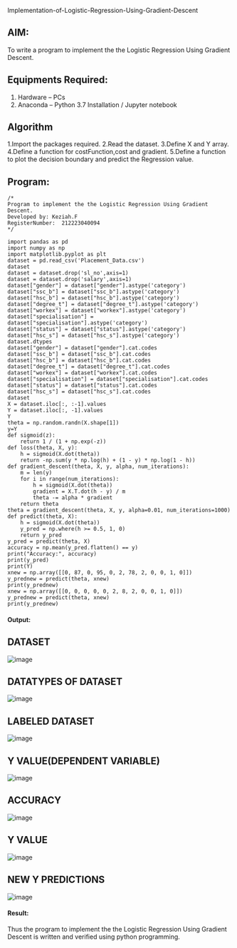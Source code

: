  Implementation-of-Logistic-Regression-Using-Gradient-Descent

## AIM:
To write a program to implement the the Logistic Regression Using Gradient Descent.

## Equipments Required:
1. Hardware – PCs
2. Anaconda – Python 3.7 Installation / Jupyter notebook

## Algorithm
1.Import the packages required.
2.Read the dataset. 
3.Define X and Y array. 
4.Define a function for costFunction,cost and gradient.
5.Define a function to plot the decision boundary and predict the Regression value.

## Program:
```
/*
Program to implement the the Logistic Regression Using Gradient Descent.
Developed by: Keziah.F
RegisterNumber:  212223040094
*/
```
```
import pandas as pd
import numpy as np
import matplotlib.pyplot as plt
dataset = pd.read_csv('Placement_Data.csv')
dataset
dataset = dataset.drop('sl_no',axis=1) 
dataset = dataset.drop('salary',axis=1)
dataset["gender"] = dataset["gender"].astype('category')
dataset["ssc_b"] = dataset["ssc_b"].astype('category')
dataset["hsc_b"] = dataset["hsc_b"].astype('category')
dataset["degree_t"] = dataset["degree_t"].astype('category')
dataset["workex"] = dataset["workex"].astype('category')
dataset["specialisation"] = dataset["specialisation"].astype('category')
dataset["status"] = dataset["status"].astype('category')
dataset["hsc_s"] = dataset["hsc_s"].astype('category')
dataset.dtypes
dataset["gender"] = dataset["gender"].cat.codes
dataset["ssc_b"] = dataset["ssc_b"].cat.codes
dataset["hsc_b"] = dataset["hsc_b"].cat.codes
dataset["degree_t"] = dataset["degree_t"].cat.codes
dataset["workex"] = dataset["workex"].cat.codes
dataset["specialisation"] = dataset["specialisation"].cat.codes
dataset["status"] = dataset["status"].cat.codes
dataset["hsc_s"] = dataset["hsc_s"].cat.codes
dataset
X = dataset.iloc[:, :-1].values
Y = dataset.iloc[:, -1].values
Y
theta = np.random.randn(X.shape[1])
y=Y
def sigmoid(z):
    return 1 / (1 + np.exp(-z))
def loss(theta, X, y):
    h = sigmoid(X.dot(theta))
    return -np.sum(y * np.log(h) + (1 - y) * np.log(1 - h))
def gradient_descent(theta, X, y, alpha, num_iterations):
    m = len(y)
    for i in range(num_iterations):
        h = sigmoid(X.dot(theta))
        gradient = X.T.dot(h - y) / m
        theta -= alpha * gradient
    return theta
theta = gradient_descent(theta, X, y, alpha=0.01, num_iterations=1000)
def predict(theta, X):
    h = sigmoid(X.dot(theta))
    y_pred = np.where(h >= 0.5, 1, 0)
    return y_pred
y_pred = predict(theta, X)
accuracy = np.mean(y_pred.flatten() == y)
print("Accuracy:", accuracy)
print(y_pred)
print(Y)
xnew = np.array([[0, 87, 0, 95, 0, 2, 78, 2, 0, 0, 1, 0]])
y_prednew = predict(theta, xnew)
print(y_prednew)
xnew = np.array([[0, 0, 0, 0, 0, 2, 8, 2, 0, 0, 1, 0]])
y_prednew = predict(theta, xnew)
print(y_prednew)
```
#### Output:

## DATASET
![image](https://github.com/user-attachments/assets/229b1674-dd3f-46f5-b302-00a1896c4dcf)

## DATATYPES OF DATASET

![image](https://github.com/user-attachments/assets/d5b7519e-9d16-40bb-b5e7-0b9934c289f5)

## LABELED DATASET

![image](https://github.com/user-attachments/assets/bf10dcba-b3c7-46e2-a08a-2be9f39cbc56)

## Y VALUE(DEPENDENT VARIABLE)

![image](https://github.com/user-attachments/assets/a3f7bcce-577a-46b4-83a7-877ce1cbf9ab)

## ACCURACY

![image](https://github.com/user-attachments/assets/36cbc430-e754-4057-8ff0-7c96215b451c)

## Y VALUE

![image](https://github.com/user-attachments/assets/412d1da1-f5d1-4128-8e75-f993657d1b27)

## NEW Y PREDICTIONS

![image](https://github.com/user-attachments/assets/8c3fb8ca-4371-4fd0-8d3c-d1bed5fba93f)





#### Result:
Thus the program to implement the the Logistic Regression Using Gradient Descent is written and verified using python programming.

